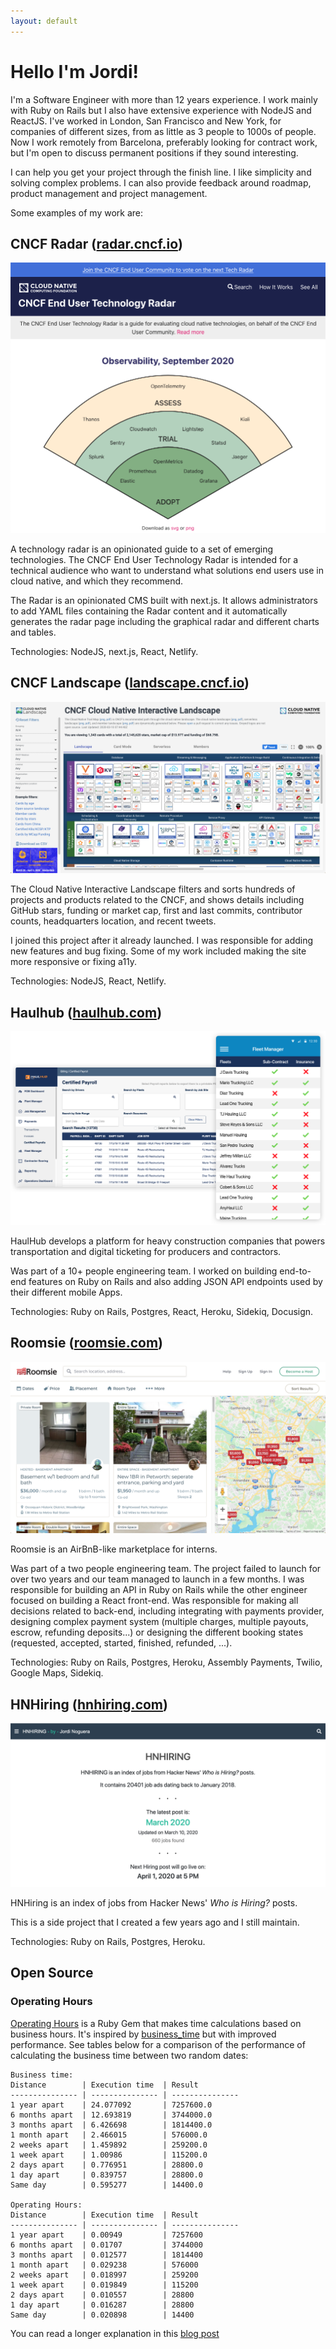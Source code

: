 ```yaml
---
layout: default
---
```


# Hello I'm Jordi!

I'm a Software Engineer with more than 12 years experience. I work mainly with Ruby on Rails but I also have extensive experience with NodeJS and ReactJS. I've worked in London, San Francisco and New York, for companies of different sizes, from as little as 3 people to 1000s of people. Now I work remotely from Barcelona, preferably looking for contract work, but I'm open to discuss permanent positions if they sound interesting.

I can help you get your project through the finish line. I like simplicity and solving complex problems. I can also provide feedback around roadmap, product management and project management. 

Some examples of my work are:

## CNCF Radar ([radar.cncf.io](https://radar.cncf.io))

![CNCF Raaar](assets/img/home/radar.png)

A technology radar is an opinionated guide to a set of emerging technologies. The CNCF End User Technology Radar is intended for a technical audience who want to understand what solutions end users use in cloud native, and which they recommend.

The Radar is an opinionated CMS built with next.js. It allows administrators to add YAML files containing the Radar content and it automatically generates the radar page including the graphical radar and different charts and tables.

Technologies: NodeJS, next.js, React, Netlify.

## CNCF Landscape ([landscape.cncf.io](https://landscape.cncf.io))

![CNCF landscape](assets/img/home/landscape.png)

The Cloud Native Interactive Landscape filters and sorts hundreds of projects and products related to the CNCF, and shows details including GitHub stars, funding or market cap, first and last commits, contributor counts, headquarters location, and recent tweets.

I joined this project after it already launched. I was responsible for adding new features and bug fixing. Some of my work included making the site more responsive or fixing a11y.

Technologies: NodeJS, React, Netlify.

## Haulhub ([haulhub.com](https://haulhub.com))

![Haulhub](assets/img/home/haulhub.png)

HaulHub develops a platform for heavy construction companies that powers transportation and digital ticketing for producers and contractors.

Was part of a 10+ people engineering team. I worked on building end-to-end features on Ruby on Rails and also adding JSON API endpoints used by their different mobile Apps.

Technologies: Ruby on Rails, Postgres, React, Heroku, Sidekiq, Docusign.

## Roomsie ([roomsie.com](https://roomsie.com))

![Roomsie](assets/img/home/roomsie.png)

Roomsie is an AirBnB-like marketplace for interns.

Was part of a two people engineering team. The project failed to launch for over two years and our team managed to launch in a few months. I was responsible for building an API in Ruby on Rails while the other engineer focused on building a React front-end. Was responsible for making all decisions related to back-end, including integrating with payments provider, designing complex payment system (multiple charges, multiple payouts, escrow, refunding deposits...) or designing the different booking states (requested, accepted, started, finished, refunded, ...).

Technologies: Ruby on Rails, Postgres, Heroku, Assembly Payments, Twilio, Google Maps, Sidekiq.

## HNHiring ([hnhiring.com](https://hnhiring.com))

![HNHiring](assets/img/home/hnhiring.png)

HNHiring is an index of jobs from Hacker News' _Who is Hiring?_ posts.

This is a side project that I created a few years ago and I still maintain.

Technologies: Ruby on Rails, Postgres, Heroku.

## Open Source

### Operating Hours

[Operating Hours](https://github.com/spreemo/operating_hours) is a Ruby Gem that makes time calculations based on business hours. It's inspired by [business_time](https://github.com/bokmann/business_time) but with improved performance. See tables below for a comparison of the performance of calculating the business time between two random dates:

```
Business time:
Distance        | Execution time  | Result
--------------- | --------------- | ---------------
1 year apart    | 24.077092       | 7257600.0
6 months apart  | 12.693819       | 3744000.0
3 months apart  | 6.426698        | 1814400.0
1 month apart   | 2.466015        | 576000.0
2 weeks apart   | 1.459892        | 259200.0
1 week apart    | 1.00986         | 115200.0
2 days apart    | 0.776951        | 28800.0
1 day apart     | 0.839757        | 28800.0
Same day        | 0.595277        | 14400.0

Operating Hours:
Distance        | Execution time  | Result
--------------- | --------------- | ---------------
1 year apart    | 0.00949         | 7257600
6 months apart  | 0.01707         | 3744000
3 months apart  | 0.012577        | 1814400
1 month apart   | 0.029238        | 576000
2 weeks apart   | 0.018997        | 259200
1 week apart    | 0.019849        | 115200
2 days apart    | 0.010557        | 28800
1 day apart     | 0.016287        | 28800
Same day        | 0.020898        | 14400
```

You can read a longer explanation in this [blog post](https://medium.com/hackernoon/how-to-calculate-business-time-between-two-times-efficiently-681ac9984927)
